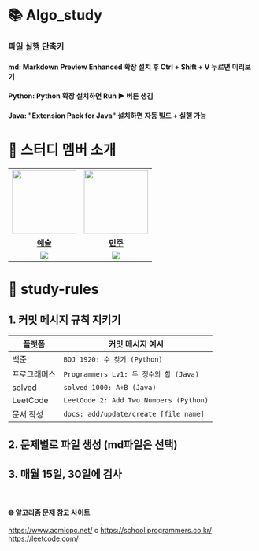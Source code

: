 # 📚 Algo_study
### 파일 실행 단축키
#### md: Markdown Preview Enhanced 확장 설치 후 Ctrl + Shift + V 누르면 미리보기
#### Python: Python 확장 설치하면 Run ▶️ 버튼 생김
#### Java: "Extension Pack for Java" 설치하면 자동 빌드 + 실행 가능

# 🤖 스터디 멤버 소개
<table>
 <tr>
  <td align="center"><a href="https://github.com/sonyeseul63"><img src="https://avatars.githubusercontent.com/sonyeseul63" width="130px;" alt=""></a></td>
  <td align="center"><a href="https://github.com/Hanminjoo72"><img src="https://avatars.githubusercontent.com/Hanminjoo72" width="130px;" alt=""></a></td>
  </tr>
  <tr>
     <td align="center"><a href="https://github.com/sonyeseul63"><b>예슬</b></a></td>
    <td align="center"><a href="https://github.com/Hanminjoo72"><b>민주</b></a></td>
  </tr>
  <tr> 
    <td align="center"><img src="https://img.shields.io/badge/Java-007396.svg?&style=for-the-badge&logo=Java&logoColor=white"></td>
        <td align="center"><img src="https://img.shields.io/badge/Python-3776AB?style=for-the-badge&logo=python&logoColor=white"></td>
  </tr> 
</table>

# 📜 study-rules
## 1. 커밋 메시지 규칙 지키기
| 플랫폼    | 커밋 메시지 예시                              |
| ------ | -------------------------------------- |
| 백준     | `BOJ 1920: 수 찾기 (Python)`              |
| 프로그래머스 | `Programmers Lv1: 두 정수의 합 (Java)`      |
| solved    | `solved 1000: A+B (Java)`         |
| LeetCode     | `LeetCode 2: Add Two Numbers (Python)` |
| 문서 작성     | `docs: add/update/create [file name]`       |

## 2. 문제별로 파일 생성 (md파일은 선택)

## 3. 매월 15일, 30일에 검사  

<br> 

#### 🌐 알고리즘 문제 참고 사이트
https://www.acmicpc.net/
c
https://school.programmers.co.kr/
https://leetcode.com/
